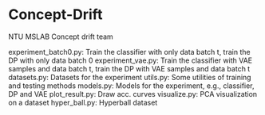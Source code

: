 # Concept-Drift
NTU MSLAB Concept drift team

experiment_batch0.py: Train the classifier with only data batch t, train the DP with only data batch 0
experiment_vae.py: Train the classifier with VAE samples and data batch t, train the DP with VAE samples and data batch t
datasets.py: Datasets for the experiment
utils.py: Some utilities of training and testing methods
models.py: Models for the experiment, e.g., classifier, DP and VAE
plot_result.py: Draw acc. curves
visualize.py: PCA visualization on a dataset
hyper_ball.py: Hyperball dataset


 
